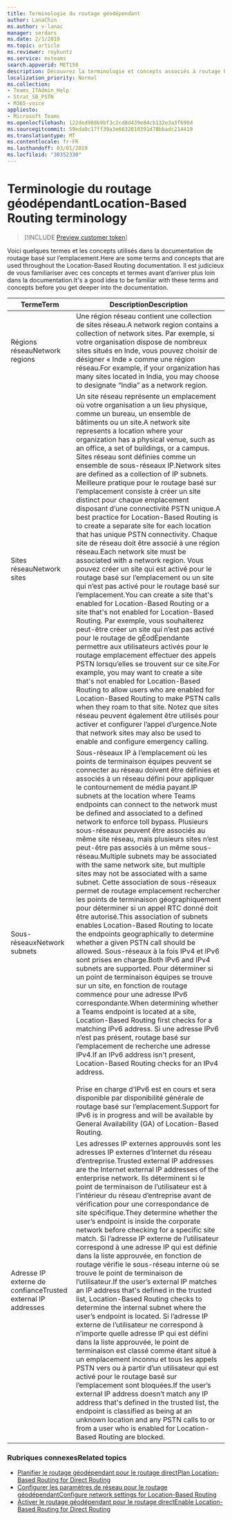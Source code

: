 ```yaml
---
title: Terminologie du routage géodépendant
author: LanaChin
ms.author: v-lanac
manager: serdars
ms.date: 2/1/2019
ms.topic: article
ms.reviewer: roykuntz
ms.service: msteams
search.appverid: MET150
description: Découvrez la terminologie et concepts associés à routage basé sur un emplacement pour le routage Direct.
localization_priority: Normal
ms.collection:
- Teams_ITAdmin_Help
- Strat_SB_PSTN
- M365-voice
appliesto:
- Microsoft Teams
ms.openlocfilehash: 122ded988b9bf3c2cd8d439e84cb132e3a3f690d
ms.sourcegitcommit: 59eda0c17ff39a3e6632810391d78bbadc214419
ms.translationtype: MT
ms.contentlocale: fr-FR
ms.lasthandoff: 03/01/2019
ms.locfileid: "30352330"
---
```

# <a name="location-based-routing-terminology"></a><span data-ttu-id="71a2e-103">Terminologie du routage géodépendant</span><span class="sxs-lookup"><span data-stu-id="71a2e-103">Location-Based Routing terminology</span></span>

> [!INCLUDE [Preview customer token](includes/preview-feature.md)] 

<span data-ttu-id="71a2e-104">Voici quelques termes et les concepts utilisés dans la documentation de routage basé sur l’emplacement.</span><span class="sxs-lookup"><span data-stu-id="71a2e-104">Here are some terms and concepts that are used throughout the Location-Based Routing documentation.</span></span> <span data-ttu-id="71a2e-105">Il est judicieux de vous familiariser avec ces concepts et termes avant d’arriver plus loin dans la documentation.</span><span class="sxs-lookup"><span data-stu-id="71a2e-105">It's a good idea to be familiar with these terms and concepts before you get deeper into the documentation.</span></span>

|<span data-ttu-id="71a2e-106">Terme</span><span class="sxs-lookup"><span data-stu-id="71a2e-106">Term</span></span>  |<span data-ttu-id="71a2e-107">Description</span><span class="sxs-lookup"><span data-stu-id="71a2e-107">Description</span></span>  |
|---------|---------|
|<span data-ttu-id="71a2e-108">Régions réseau</span><span class="sxs-lookup"><span data-stu-id="71a2e-108">Network regions</span></span>     | <span data-ttu-id="71a2e-109">Une région réseau contient une collection de sites réseau.</span><span class="sxs-lookup"><span data-stu-id="71a2e-109">A network region contains a collection of network sites.</span></span> <span data-ttu-id="71a2e-110">Par exemple, si votre organisation dispose de nombreux sites situés en Inde, vous pouvez choisir de désigner « Inde » comme une région réseau.</span><span class="sxs-lookup"><span data-stu-id="71a2e-110">For example, if your organization has many sites located in India, you may choose to designate “India” as a network region.</span></span>        |
|<span data-ttu-id="71a2e-111">Sites réseau</span><span class="sxs-lookup"><span data-stu-id="71a2e-111">Network sites</span></span>    | <span data-ttu-id="71a2e-112">Un site réseau représente un emplacement où votre organisation a un lieu physique, comme un bureau, un ensemble de bâtiments ou un site.</span><span class="sxs-lookup"><span data-stu-id="71a2e-112">A network site represents a location where your organization has a physical venue, such as an office, a set of buildings, or a campus.</span></span> <span data-ttu-id="71a2e-113">Sites réseau sont définies comme un ensemble de sous-réseaux IP.</span><span class="sxs-lookup"><span data-stu-id="71a2e-113">Network sites are defined as a collection of IP subnets.</span></span> <span data-ttu-id="71a2e-114">Meilleure pratique pour le routage basé sur l’emplacement consiste à créer un site distinct pour chaque emplacement disposant d’une connectivité PSTN unique.</span><span class="sxs-lookup"><span data-stu-id="71a2e-114">A best practice for Location-Based Routing is to create a separate site for each location that has unique PSTN connectivity.</span></span>  <span data-ttu-id="71a2e-115">Chaque site de réseau doit être associé à une région réseau.</span><span class="sxs-lookup"><span data-stu-id="71a2e-115">Each network site must be associated with a network region.</span></span> <span data-ttu-id="71a2e-116">Vous pouvez créer un site qui est activé pour le routage basé sur l’emplacement ou un site qui n’est pas activé pour le routage basé sur l’emplacement.</span><span class="sxs-lookup"><span data-stu-id="71a2e-116">You can create a site that's enabled for Location-Based Routing or a site that's not enabled for Location-Based Routing.</span></span> <span data-ttu-id="71a2e-117">Par exemple, vous souhaiterez peut-être créer un site qui n’est pas activé pour le routage de gÉodÉpendante permettre aux utilisateurs activés pour le routage emplacement effectuer des appels PSTN lorsqu’elles se trouvent sur ce site.</span><span class="sxs-lookup"><span data-stu-id="71a2e-117">For example, you may want to create a site that's not enabled for Location-Based Routing to allow users who are enabled for Location-Based Routing to make PSTN calls when they roam to that site.</span></span> <span data-ttu-id="71a2e-118">Notez que sites réseau peuvent également être utilisés pour activer et configurer l’appel d’urgence.</span><span class="sxs-lookup"><span data-stu-id="71a2e-118">Note that network sites may also be used to enable and configure emergency calling.</span></span>        |
|<span data-ttu-id="71a2e-119">Sous-réseaux</span><span class="sxs-lookup"><span data-stu-id="71a2e-119">Network subnets</span></span>     |<span data-ttu-id="71a2e-120">Sous-réseaux IP à l’emplacement où les points de terminaison équipes peuvent se connecter au réseau doivent être définies et associés à un réseau défini pour appliquer le contournement de média payant.</span><span class="sxs-lookup"><span data-stu-id="71a2e-120">IP subnets at the location where Teams endpoints can connect to the network must be defined and associated to a defined network to enforce toll bypass.</span></span> <span data-ttu-id="71a2e-121">Plusieurs sous-réseaux peuvent être associés au même site réseau, mais plusieurs sites n’est peut-être pas associés à un même sous-réseau.</span><span class="sxs-lookup"><span data-stu-id="71a2e-121">Multiple subnets may be associated with the same network site, but multiple sites may not be associated with a same subnet.</span></span> <span data-ttu-id="71a2e-122">Cette association de sous-réseaux permet de routage emplacement rechercher les points de terminaison géographiquement pour déterminer si un appel RTC donné doit être autorisé.</span><span class="sxs-lookup"><span data-stu-id="71a2e-122">This association of subnets enables Location-Based Routing to locate the endpoints geographically to determine whether a given PSTN call should be allowed.</span></span> <span data-ttu-id="71a2e-123">Sous-réseaux à la fois IPv4 et IPv6 sont prises en charge.</span><span class="sxs-lookup"><span data-stu-id="71a2e-123">Both IPv6 and IPv4 subnets are supported.</span></span> <span data-ttu-id="71a2e-124">Pour déterminer si un point de terminaison équipes se trouve sur un site, en fonction de routage commence pour une adresse IPv6 correspondante.</span><span class="sxs-lookup"><span data-stu-id="71a2e-124">When determining whether a Teams endpoint is located at a site, Location-Based Routing first checks for a matching IPv6 address.</span></span> <span data-ttu-id="71a2e-125">Si une adresse IPv6 n’est pas présent, routage basé sur l’emplacement de recherche une adresse IPv4.</span><span class="sxs-lookup"><span data-stu-id="71a2e-125">If an IPv6 address isn't present, Location-Based Routing checks for an IPv4 address.</span></span> <br><br><span data-ttu-id="71a2e-126">Prise en charge d’IPv6 est en cours et sera disponible par disponibilité générale de routage basé sur l’emplacement.</span><span class="sxs-lookup"><span data-stu-id="71a2e-126">Support for IPv6 is in progress and will be available by General Availability (GA) of Location-Based Routing.</span></span>          |
|<span data-ttu-id="71a2e-127">Adresse IP externe de confiance</span><span class="sxs-lookup"><span data-stu-id="71a2e-127">Trusted external IP addresses</span></span>    |<span data-ttu-id="71a2e-128">Les adresses IP externes approuvés sont les adresses IP externes d’Internet du réseau d’entreprise.</span><span class="sxs-lookup"><span data-stu-id="71a2e-128">Trusted external IP addresses are the Internet external IP addresses of the enterprise network.</span></span> <span data-ttu-id="71a2e-129">Ils déterminent si le point de terminaison de l’utilisateur est à l’intérieur du réseau d’entreprise avant de vérification pour une correspondance de site spécifique.</span><span class="sxs-lookup"><span data-stu-id="71a2e-129">They determine whether the user’s endpoint is inside the corporate network before checking for a specific site match.</span></span> <span data-ttu-id="71a2e-130">Si l’adresse IP externe de l’utilisateur correspond à une adresse IP qui est définie dans la liste approuvée, en fonction de routage vérifie le sous-réseau interne où se trouve le point de terminaison de l’utilisateur.</span><span class="sxs-lookup"><span data-stu-id="71a2e-130">If the user’s external IP matches an IP address that's defined in the trusted list, Location-Based Routing checks to determine the internal subnet where the user’s endpoint is located.</span></span> <span data-ttu-id="71a2e-131">Si l’adresse IP externe de l’utilisateur ne correspond à n’importe quelle adresse IP qui est défini dans la liste approuvée, le point de terminaison est classé comme étant situé à un emplacement inconnu et tous les appels PSTN vers ou à partir d’un utilisateur qui est activé pour le routage basé sur l’emplacement sont bloquées.</span><span class="sxs-lookup"><span data-stu-id="71a2e-131">If the user’s external IP address doesn’t match any IP address that's defined in the trusted list, the endpoint is classified as being at an unknown location and any PSTN calls to or from a user who is enabled for Location-Based Routing are blocked.</span></span>          |

### <a name="related-topics"></a><span data-ttu-id="71a2e-132">Rubriques connexes</span><span class="sxs-lookup"><span data-stu-id="71a2e-132">Related topics</span></span>
- [<span data-ttu-id="71a2e-133">Planifier le routage géodépendant pour le routage direct</span><span class="sxs-lookup"><span data-stu-id="71a2e-133">Plan Location-Based Routing for Direct Routing</span></span>](location-based-routing-plan.md)
- [<span data-ttu-id="71a2e-134">Configurer les paramètres de réseau pour le routage géodépendant</span><span class="sxs-lookup"><span data-stu-id="71a2e-134">Configure network settings for Location-Based Routing</span></span>](location-based-routing-configure-network-settings.md)
- [<span data-ttu-id="71a2e-135">Activer le routage géodépendant pour le routage direct</span><span class="sxs-lookup"><span data-stu-id="71a2e-135">Enable Location-Based Routing for Direct Routing</span></span>](location-based-routing-enable.md)
